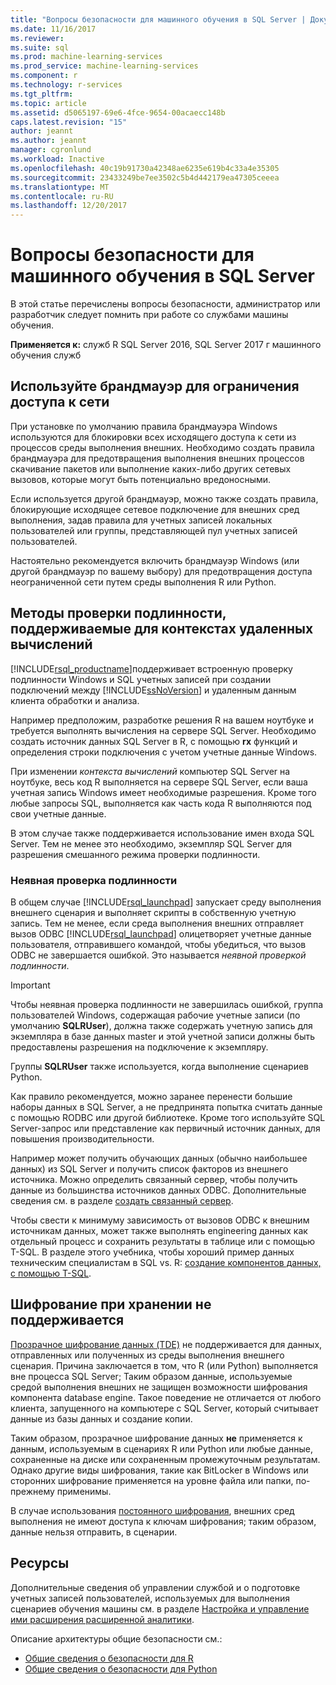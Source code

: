 ```yaml
---
title: "Вопросы безопасности для машинного обучения в SQL Server | Документы Microsoft"
ms.date: 11/16/2017
ms.reviewer: 
ms.suite: sql
ms.prod: machine-learning-services
ms.prod_service: machine-learning-services
ms.component: r
ms.technology: r-services
ms.tgt_pltfrm: 
ms.topic: article
ms.assetid: d5065197-69e6-4fce-9654-00acaecc148b
caps.latest.revision: "15"
author: jeannt
ms.author: jeannt
manager: cgronlund
ms.workload: Inactive
ms.openlocfilehash: 40c19b91730a42348ae6235e619b4c33a4e35305
ms.sourcegitcommit: 23433249be7ee3502c5b4d442179ea47305ceeea
ms.translationtype: MT
ms.contentlocale: ru-RU
ms.lasthandoff: 12/20/2017
---
```

# <a name="security-considerations-for-machine-learning-in-sql-server"></a>Вопросы безопасности для машинного обучения в SQL Server

В этой статье перечислены вопросы безопасности, администратор или разработчик следует помнить при работе со службами машины обучения.

**Применяется к:** служб R SQL Server 2016, SQL Server 2017 г машинного обучения служб

## <a name="use-a-firewall-to-restrict-network-access"></a>Используйте брандмауэр для ограничения доступа к сети

При установке по умолчанию правила брандмауэра Windows используются для блокировки всех исходящего доступа к сети из процессов среды выполнения внешних. Необходимо создать правила брандмауэра для предотвращения выполнения внешних процессов скачивание пакетов или выполнение каких-либо других сетевых вызовов, которые могут быть потенциально вредоносными.

Если используется другой брандмауэр, можно также создать правила, блокирующие исходящее сетевое подключение для внешних сред выполнения, задав правила для учетных записей локальных пользователей или группы, представляющей пул учетных записей пользователей.

Настоятельно рекомендуется включить брандмауэр Windows (или другой брандмауэр по вашему выбору) для предотвращения доступа неограниченной сети путем среды выполнения R или Python.

## <a name="authentication-methods-supported-for-remote-compute-contexts"></a>Методы проверки подлинности, поддерживаемые для контекстах удаленных вычислений

[!INCLUDE[rsql_productname](../../includes/rsql-productname-md.md)]поддерживает встроенную проверку подлинности Windows и SQL учетных записей при создании подключений между [!INCLUDE[ssNoVersion](../../includes/ssnoversion-md.md)] и удаленным данным клиента обработки и анализа.

Например предположим, разработке решения R на вашем ноутбуке и требуется выполнять вычисления на сервере SQL Server. Необходимо создать источник данных SQL Server в R, с помощью **rx** функций и определения строки подключения с учетом учетные данные Windows.

При изменении _контекста вычислений_ компьютер SQL Server на ноутбуке, весь код R выполняется на сервере SQL Server, если ваша учетная запись Windows имеет необходимые разрешения. Кроме того любые запросы SQL, выполняется как часть кода R выполняются под свои учетные данные.

В этом случае также поддерживается использование имен входа SQL Server. Тем не менее это необходимо, экземпляр SQL Server для разрешения смешанного режима проверки подлинности.

### <a name="implied-authentication"></a>Неявная проверка подлинности

 В общем случае [!INCLUDE[rsql_launchpad](../../includes/rsql-launchpad-md.md)] запускает среду выполнения внешнего сценария и выполняет скрипты в собственную учетную запись. Тем не менее, если среда выполнения внешних отправляет вызов ODBC [!INCLUDE[rsql_launchpad](../../includes/rsql-launchpad-md.md)] олицетворяет учетные данные пользователя, отправившего командой, чтобы убедиться, что вызов ODBC не завершается ошибкой. Это называется *неявной проверкой подлинности*.
 
 > [!IMPORTANT]
 > Чтобы неявная проверка подлинности не завершилась ошибкой, группа пользователей Windows, содержащая рабочие учетные записи (по умолчанию **SQLRUser**), должна также содержать учетную запись для экземпляра в базе данных master и этой учетной записи должны быть предоставлены разрешения на подключение к экземпляру.
 > 
 > Группы **SQLRUser** также используется, когда выполнение сценариев Python. 

Как правило рекомендуется, можно заранее перенести большие наборы данных в SQL Server, а не предпринята попытка считать данные с помощью RODBC или другой библиотеке. Кроме того используйте SQL Server-запрос или представление как первичный источник данных, для повышения производительности. 

Например может получить обучающих данных (обычно наибольшее данных) из SQL Server и получить список факторов из внешнего источника. Можно определить связанный сервер, чтобы получить данные из большинства источников данных ODBC. Дополнительные сведения см. в разделе [создать связанный сервер](https://docs.microsoft.com/sql/relational-databases/linked-servers/create-linked-servers-sql-server-database-engine).

Чтобы свести к минимуму зависимость от вызовов ODBC к внешним источникам данных, может также выполнять engineering данных как отдельный процесс и сохранить результаты в таблице или с помощью T-SQL. В разделе этого учебника, чтобы хороший пример данных техническим специалистам в SQL vs. R: [создание компонентов данных, с помощью T-SQL](../tutorials/sqldev-create-data-features-using-t-sql.md).

## <a name="no-support-for-encryption-at-rest"></a>Шифрование при хранении не поддерживается

[Прозрачное шифрование данных (TDE)](https://docs.microsoft.com/sql/relational-databases/security/encryption/transparent-data-encryption) не поддерживается для данных, отправленных или полученных из среды выполнения внешнего сценария. Причина заключается в том, что R (или Python) выполняется вне процесса SQL Server; Таким образом данные, используемые средой выполнения внешних не защищен возможности шифрования компонента database engine.  Такое поведение не отличается от любого клиента, запущенного на компьютере с SQL Server, который считывает данные из базы данных и создание копии.

Таким образом, прозрачное шифрование данных **не** применяется к данным, используемым в сценариях R или Python или любые данные, сохраненные на диске или сохраненным промежуточным результатам. Однако другие виды шифрования, такие как BitLocker в Windows или сторонних шифрование применяется на уровне файла или папки, по-прежнему применимы.

В случае использования [постоянного шифрования](https://docs.microsoft.com/sql/relational-databases/security/encryption/overview-of-key-management-for-always-encrypted), внешних сред выполнения не имеют доступа к ключам шифрования; таким образом, данные нельзя отправить, в сценарии.

## <a name="resources"></a>Ресурсы

Дополнительные сведения об управлении службой и о подготовке учетных записей пользователей, используемых для выполнения сценариев обучения машины см. в разделе [Настройка и управление ими расширения расширенной аналитики](../../advanced-analytics/r/configure-and-manage-advanced-analytics-extensions.md).

Описание архитектуры общие безопасности см.:

+ [Общие сведения о безопасности для R](security-overview-sql-server-r.md)
+ [Общие сведения о безопасности для Python](../python/security-overview-sql-server-python-services.md)
